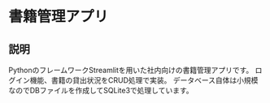 # 書籍管理アプリ

## 説明
PythonのフレームワークStreamlitを用いた社内向けの書籍管理アプリです。
ログイン機能、書籍の貸出状況をCRUD処理で実装。
データベース自体は小規模なのでDBファイルを作成してSQLite3で処理しています。
